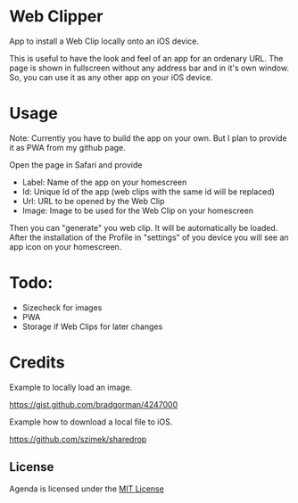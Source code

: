 # Web Clipper

App to install a Web Clip locally onto an iOS device.

This is useful to have the look and feel of an app for an ordenary URL. The page
is shown in fullscreen without any address bar and in it's own window. So, you
can use it as any other app on your iOS device.

# Usage

Note: Currently you have to build the app on your own. But I plan to provide it
as PWA from my github page.

Open the page in Safari and provide
* Label: Name of the app on your homescreen
* Id: Unique Id of the app (web clips with the same id will be replaced)
* Url: URL to be opened by the Web Clip
* Image: Image to be used for the Web Clip on your homescreen

Then you can "generate" you web clip. It will be automatically be loaded.
After the installation of the Profile in "settings" of you device you
will see an app icon on your homescreen.

# Todo:

* Sizecheck for images
* PWA
* Storage if Web Clips for later changes

# Credits

Example to locally load an image.

https://gist.github.com/bradgorman/4247000

Example how to download a local file to iOS.

https://github.com/szimek/sharedrop

## License

Agenda is licensed under the [MIT License](https://tldrlegal.com/l/mit)